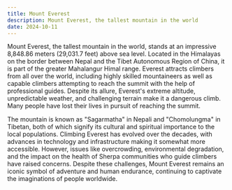 ```yaml
---
title: Mount Everest
description: Mount Everest, the tallest mountain in the world
date: 2024-10-11
---
```


Mount Everest, the tallest mountain in the world, stands at an impressive 8,848.86 meters (29,031.7 feet) above sea level. Located in the Himalayas on the border between Nepal and the Tibet Autonomous Region of China, it is part of the greater Mahalangur Himal range. Everest attracts climbers from all over the world, including highly skilled mountaineers as well as capable climbers attempting to reach the summit with the help of professional guides. Despite its allure, Everest's extreme altitude, unpredictable weather, and challenging terrain make it a dangerous climb. Many people have lost their lives in pursuit of reaching the summit.

The mountain is known as "Sagarmatha" in Nepali and "Chomolungma" in Tibetan, both of which signify its cultural and spiritual importance to the local populations. Climbing Everest has evolved over the decades, with advances in technology and infrastructure making it somewhat more accessible. However, issues like overcrowding, environmental degradation, and the impact on the health of Sherpa communities who guide climbers have raised concerns. Despite these challenges, Mount Everest remains an iconic symbol of adventure and human endurance, continuing to captivate the imaginations of people worldwide.
